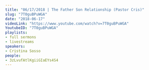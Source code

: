 ```yaml
---
title: "06/17/2018 | The Father Son Relationship (Pastor Cris)"
slug: "7T0guBPuWGA"
date: "2018-06-17"
videoLink: "https://www.youtube.com/watch?v=7T0guBPuWGA"
YoutubeID: "7T0guBPuWGA"
playlists:
- full sermons
- livestreams
speakers:
- Cristina Sosso
people:
- 3zLvufAtlKgiiGIaEYs4S4
---
```

